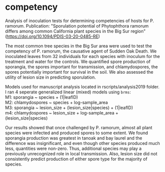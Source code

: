 # competency

Analysis of inoculation tests for determining competencies of hosts for P. ramorum. 
Publication: "Sporulation potential of Phytophthora ramorum differs among common California plant species in the Big Sur region" (https://doi.org/10.1094/PDIS-03-20-0485-RE)  

The most common tree species in the Big Sur area were used to test the competency of P. ramorum, the causative agent of Sudden Oak Death. We inoculated leaves from 32 individuals for each species with inoculum for the treatment and water for the controls. We quantified spore production of sporangia, the spores important for transmission, and chlamydospores, the spores potentially important for survival in the soil. We also assessed the utility of lesion size in predicting sporulation. 

Models used for manuscript analysis located in rscripts/analysis2019 folder. I ran 4 seperate generalized linear (mixed) models using `brms`:  
M1: sporangia ~ species + (1|leafID)  
M2: chlamydospores ~ species + log-sample_area  
M3: sporangia ~ lesion_size + (lesion_size|species) + (1|leafID)  
m4: chlamydospores ~ lesion_size + log-sample_area + (lesion_size|species)  

Our results showed that once challenged by P. ramorum, almost all plant species were infected and produced spores to some extent. We found sporangia production was greatest in tanoak and bay laurel and the difference was insignificant, and even though other species produced much less, quantities were non-zero. Thus, additional species may play a previously unrecognized role in local transmission. Also, lesion size did not consistently predict production of either spore type for the majority of species. 
